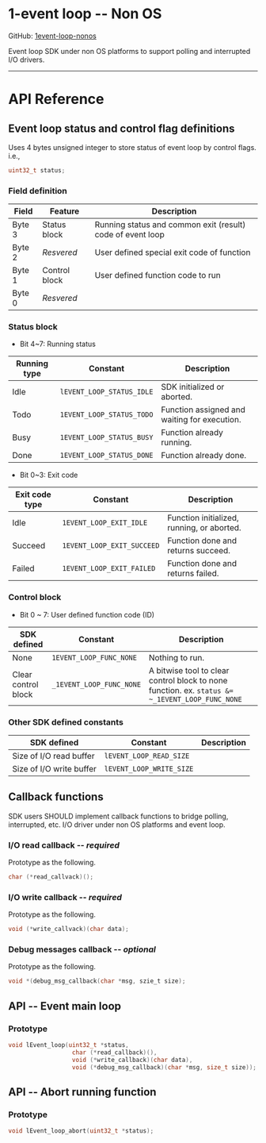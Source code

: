 # **1**-event loop -- Non OS

GitHub: [1event-loop-nonos](https://github.com/linahbei/1event-loop-nonos)

Event loop SDK under non OS platforms to support polling and interrupted I/O drivers.

---

# API Reference

## Event loop status and control flag definitions

Uses 4 bytes unsigned integer to store status of event loop by control flags. i.e.,

```C
uint32_t status;
```

### Field definition

|Field|Feature|Description|
|-----|-------|-----------|
|Byte 3|Status block|Running status and common exit (result) code of event loop|
|Byte 2|*Resvered*|User defined special exit code of function|
|Byte 1|Control block|User defined function code to run|
|Byte 0|*Resvered*|

### Status block

* Bit 4~7: Running status

|Running type|Constant|Description|
|------------|--------|-----------|
|Idle|``lEVENT_LOOP_STATUS_IDLE``|SDK initialized or aborted.|
|Todo|``1EVENT_LOOP_STATUS_TODO``|Function assigned and waiting for execution.|
|Busy|``1EVENT_LOOP_STATUS_BUSY``|Function already running.|
|Done|``1EVENT_LOOP_STATUS_DONE``|Function already done.|

* Bit 0~3: Exit code

|Exit code type|Constant|Description|
|------------|--------|-----------|
|Idle|``1EVENT_LOOP_EXIT_IDLE``|Function initialized, running, or aborted.|
|Succeed|``1EVENT_LOOP_EXIT_SUCCEED``|Function done and returns succeed.|
|Failed|``1EVENT_LOOP_EXIT_FAILED``|Function done and returns failed.|

### Control block

* Bit 0 ~ 7: User defined function code (ID)

|SDK defined|Constant|Description|
|------------|--------|-----------|
|None|``1EVENT_LOOP_FUNC_NONE``|Nothing to run.|
|Clear control block|``_1EVENT_LOOP_FUNC_NONE``|A bitwise tool to clear control block to none function. ex. ``status &= ~_1EVENT_LOOP_FUNC_NONE``|

### Other SDK defined constants

|SDK defined|Constant|Description|
|------------|--------|-----------|
|Size of I/O read buffer|``lEVENT_LOOP_READ_SIZE``||
|Size of I/O write buffer|``lEVENT_LOOP_WRITE_SIZE``||


## Callback functions

SDK users SHOULD implement callback functions to bridge polling, interrupted, etc. I/O driver under non OS platforms and event loop.

### I/O read callback -- *required*

Prototype as the following.

```C
char (*read_callvack)();
```

### I/O write callback -- *required*

Prototype as the following.

```C
void (*write_callvack)(char data);
```

### Debug messages callback -- *optional*

Prototype as the following.

```C
void *(debug_msg_callback(char *msg, szie_t size);
```

## API -- Event main loop

### Prototype

```c
void lEvent_loop(uint32_t *status,
                  char (*read_callback)(),
                  void (*write_callback)(char data),
                  void (*debug_msg_callback)(char *msg, size_t size));
```


## API -- Abort running function

### Prototype

```C
void lEvent_loop_abort(uint32_t *status);
```

